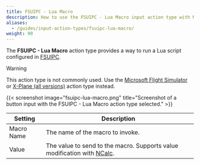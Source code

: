 ```yaml
---
title: FSUIPC - Lua Macro
description: How to use the FSUIPC - Lua Macro input action type with MobiFlight.
aliases:
  - /guides/input-action-types/fsuipc-lua-macro/
weight: 90
---
```


The **FSUIPC - Lua Macro** action type provides a way to run a Lua script configured in [FSUIPC](https://www.fsuipc.com/).

> [!WARNING]
> This action type is not commonly used. Use the [Microsoft Flight Simulator](/features/input-action-types/microsoft-flight-simulator/) or [X-Plane (all versions)](/features/input-action-types/x-plane-all-versions/) action type instead.

{{< screenshot image="fsuipc-lua-macro.png" title="Screenshot of a button input with the FSUIPC - Lua Macro action type selected." >}}

| Setting    | Description                                                                                                     |
| ---------- | --------------------------------------------------------------------------------------------------------------- |
| Macro Name | The name of the macro to invoke.                                                                                |
| Value      | The value to send to the macro. Supports value modification with [NCalc](/guides/modifying-values-with-ncalc/). |
